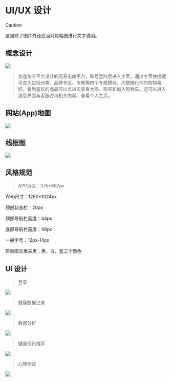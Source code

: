 # UI/UX 设计

> [!CAUTION]
> 这里除了图片外还应当对每幅图进行文字说明。

## 概念设计

![](./concept.jpg)
>仿造淘宝平台设计的简易电商平台，账号登陆后进入主页，通过主页快捷键可进入包括分类、品牌专区、专题等四个专属模块，大数据化你的购物喜好。看到喜欢的商品可以点进去查看大图、购买和加入购物车。还可以进入消息界面与客服咨询相关内容、查看个人主页。

## 网站(App)地图

![](./liuchen.png)


## 线框图

![](./9.png)

## 风格规范

>APP页面：375*667px

Web尺寸：1260*1024px

顶部状态栏：20px

顶部导航栏高度：44px

底部导航栏高度：48px

一般字号：12px-14px

原型图元素采用：黑，白，蓝三个颜色

## UI 设计
>登录

![](./1.png)

>健康数据记录

![](./2.png)

>数据分析

![](./3.png)

>健康资讯推荐

![](./4.png)

>心理测试

![](./5.png)

